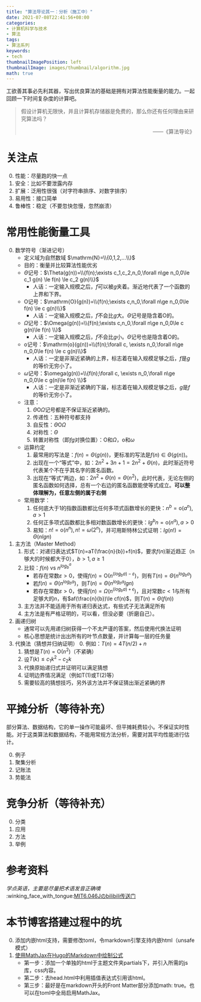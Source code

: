 ```yaml
---
title: "算法导论其一：分析（施工中）"
date: 2021-07-08T22:41:56+08:00
categories:
- 计算机科学与技术
- 算法
tags:
- 算法系列
keywords:
- tech
thumbnailImagePosition: left
thumbnailImage: images/thumbnail/algorithm.jpg
math: true
---
```

工欲善其事必先利其器，写出优良算法的基础是拥有对算法性能衡量的能力。一起回顾一下时间复杂度的计算吧。
<!--more-->
> 假设计算机无限快，并且计算机存储器是免费的，那么你还有任何理由来研究算法吗？
> <p align="right">——《算法导论》</p>
# 关注点
0. 性能：尽量跑的快一点
1. 安全：比如不要泄露内存
2. 扩展：泛用性很强（对字符串排序、对数字排序）
3. 易用性：接口简单
4. 鲁棒性：稳定（不要忽快忽慢，忽然崩溃）
# 常用性能衡量工具
0. 数学符号（渐进记号）
    - 定义域为自然数域 $\mathrm{N}=\\{0,1,2,...\\}$
    - 目的：衡量并比较算法性能优劣
    - $\Theta$记号：$\Theta(g(n))=\\{f(n);\exists c_1,c_2,n_0,\forall n\ge n_0,0\le c_1 g(n) \le f(n) \le c_2 g(n)\\}$
        - 人话：一定输入规模之后，$f$可以被$g$夹着。渐近地代表了一个函数的上界和下界。
    - $\mathrm{O}$记号：$\mathrm{O}(g(n))=\\{f(n);\exists c,n_0,\forall n\ge n_0,0\le f(n) \le c g(n)\\}$
        - 人话：一定输入规模之后，$f$不会比$g$大。$\Theta$记号是隐含着$\mathrm{O}$的。
    - $\Omega$记号：$\Omega(g(n))=\\{f(n);\exists c,n_0,\forall n\ge n_0,0\le c g(n)\le f(n) \\}$
        - 人话：一定输入规模之后，$f$不会比$g$小。$\Theta$记号也是隐含着$\mathrm{O}$的。
    - $\mathrm{o}$记号：$\mathrm{o}(g(n))=\\{f(n);\forall c, \exists n_0,\forall n\ge n_0,0\le f(n) \le c g(n)\\}$
        - 人话：一定是非渐近紧确的上界，标志着在输入规模足够之后，$f$是$g$的等价无穷小了。
    - $\omega$记号：$\omega(g(n))=\\{f(n);\forall c, \exists n_0,\forall n\ge n_0,0\le c g(n)\le f(n) \\}$
        - 人话：一定是非渐近紧确的下届，标志着在输入规模足够之后，$g$是$f$的等价无穷小了。
    - 注意：
        1. $\Theta \mathrm{O} \Omega$记号都是不保证渐近紧确的。
        2. 传递性：五种符号都支持
        3. 自反性：$\Theta \mathrm{O} \Omega$
        4. 对称性：$\Theta$
        5. 转置对称性（即$fg$对换位置）：$\mathrm{O}$和$\Omega$，$\mathrm{o}$和$\omega$
    - 运算约定
        1. 最常用的写法是：$f(n)=\Theta(g(n))$，更标准的写法是$f(n)\in \Theta(g(n))$。
        2. 出现在一个“等式”中，如：$2n^2+3n+1=2n^2+\Theta(n)$，此时渐近符号代表某个不在乎其名字的匿名函数。
        3. 出现在“等式”两边，如：$2n^2+\Theta(n)=\Theta(n^2)$，此时代表，无论左侧的匿名函数如何选择，总有一个右边的匿名函数能使等式成立。**可以整体理解为，任意左侧的属于右侧**
    - 常用数学：
        1. 任何底大于1的指数函数都比任何多项式函数增长的更快：$n^b=\mathrm{o}(a^n),a>1$
        2. 任何正多项式函数都比多相对数函数增长的更快：$lg^bn=\mathrm{o}(n^a),a>0$
        3. 易知：$n!=\mathrm{o}(n^n),n!=\omega(2^n)$，并可用斯特林公式证明：$lg(n!)=\Theta(nlgn)$
1. 主方法（Master Method）
    1. 形式：对递归表达式$T(n)=aT(\frac{n}{b})+f(n)$，要求$f(n)$渐近趋正（n够大的时候都大于0），$b>1,a\ge 1$
    2. 比较：$f(n)$ vs $n^{log_b^a}$
        - 若存在常数$\varepsilon>0$，使得$f(n)=\mathrm{O}(n^{(log_b a)-\varepsilon})$，则有$T(n)=\Theta(n^{log_b a})$
        - 若$f(n)=\Theta(n^{log_b a})$，则$T(n)=\Theta(n^{log_b a} lgn)$
        - 若存在常数$\varepsilon>0$，使得$f(n)=\Omega(n^{(log_b a)+\epsilon})$，且对常数$c<1$与所有足够大的$n$，有$af(\frac{n}{b})\le cf(n)$，则$T(n)=\Theta(f(n))$
    3. 主方法并不能适用于所有递归表达式，有些式子无法满足所有
    4. 主方法是有严格证明的，可以看，但没必要（折磨自己）。
2. 画递归树
    - 通常可以先用递归树获得一个不太严谨的答案，然后使用代换法证明
    - 核心思想是统计出出所有的叶节点数量，并计算每一层的任务量
3. 代换法（猜想并归纳证明）
    0. 例如：$T(n)=4T(n/2)+n$
    1. 猜想是$T(n)=\mathrm{O}(n^2)$（不紧确）
    2. 设$T(k) \le c_1 k^2 - c_2 k$
    3. 代换原始递归式并证明可以满足猜想
    4. 证明边界情况满足（例如T(1)或T(2)等）
    4. 需要较高的猜想技巧，另外该方法并不保证猜出渐近紧确的界
# 平摊分析（等待补充）
部分算法、数据结构，它的单一操作可能最坏、但平摊耗费较小。不保证实时性能。对于这类算法和数据结构，不能用常规方法分析，需要对其平均性能进行估计。

0. 例子
1. 聚集分析
2. 记账法
3. 势能法
# 竞争分析（等待补充）
0. 分类
1. 应用
2. 方法
3. 举例
# 参考资料
*学点英语，主要是尽量把术语发音正确噢* :winking_face_with_tongue:<a href="https://www.bilibili.com/video/BV1Tb411M7FA?from=search&seid=3716615071312119347" target="_blank">MIT6.046Jのbilibili传送门</a>
# 本节博客搭建过程中的坑
0. 添加内嵌html支持，需要修改toml，令markdown引擎支持内嵌html（unsafe模式）
1. <a href="https://note.qidong.name/2018/03/hugo-mathjax/" target="_blank">使用MathJax在Hugo的Markdown中绘制公式</a>
    - 第一步：添加一个单独的html于主题文件夹partials下，并引入所需的js库，css内容。
    - 第二步：去head.html中利用插值表达式引用该html。
    - 第三步：最好是在markdown开头的Front Matter部分添加math: true。也可以在toml中全局启用MathJax。